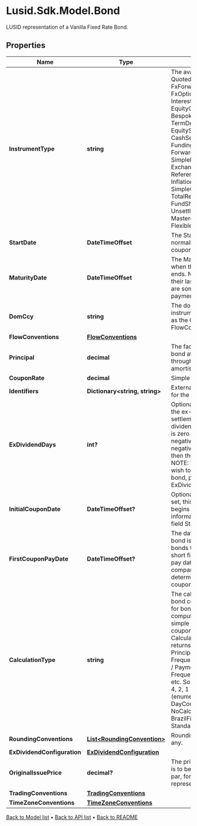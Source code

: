 # Lusid.Sdk.Model.Bond
LUSID representation of a Vanilla Fixed Rate Bond.

## Properties

Name | Type | Description | Notes
------------ | ------------- | ------------- | -------------
**InstrumentType** | **string** | The available values are: QuotedSecurity, InterestRateSwap, FxForward, Future, ExoticInstrument, FxOption, CreditDefaultSwap, InterestRateSwaption, Bond, EquityOption, FixedLeg, FloatingLeg, BespokeCashFlowsLeg, Unknown, TermDeposit, ContractForDifference, EquitySwap, CashPerpetual, CapFloor, CashSettled, CdsIndex, Basket, FundingLeg, FxSwap, ForwardRateAgreement, SimpleInstrument, Repo, Equity, ExchangeTradedOption, ReferenceInstrument, ComplexBond, InflationLinkedBond, InflationSwap, SimpleCashFlowLoan, TotalReturnSwap, InflationLeg, FundShareClass, FlexibleLoan, UnsettledCash, Cash, MasteredInstrument, LoanFacility, FlexibleDeposit | 
**StartDate** | **DateTimeOffset** | The Start date of the bond, this is normally when accrual of the first coupon begins. | 
**MaturityDate** | **DateTimeOffset** | The Maturity date of the bond, this is when the last coupon accrual period ends.  Note that while most bonds have their last payment on this date there are some cases where the final payment is the next working day. | 
**DomCcy** | **string** | The domestic currency of the instrument. This should be the same as the Currency set on the FlowConventions. | 
**FlowConventions** | [**FlowConventions**](FlowConventions.md) |  | 
**Principal** | **decimal** | The face-value or principal for the bond at outset.  This might be reduced through its lifetime in the event of amortisation or similar. | 
**CouponRate** | **decimal** | Simple coupon rate. | 
**Identifiers** | **Dictionary&lt;string, string&gt;** | External market codes and identifiers for the bond, e.g. ISIN. | [optional] 
**ExDividendDays** | **int?** | Optional. Number of calendar days in the ex-dividend period.  If the settlement date falls in the ex-dividend period then the coupon paid is zero and the accrued interest is negative.  If set, this must be a non-negative number.  If not set, or set to 0, then there is no ex-dividend period.                NOTE: This field is deprecated.  If you wish to set the ExDividendDays on a bond, please use the ExDividendConfiguration. | [optional] 
**InitialCouponDate** | **DateTimeOffset?** | Optional and to be DEPRECATED. If set, this is the date at which the bond begins to accrue interest. Instead, this information should be entered in the field StartDate. | [optional] 
**FirstCouponPayDate** | **DateTimeOffset?** | The date that the first coupon of the bond is paid. This is required for bonds that have a long first coupon or short first coupon. The first coupon pay date is used  as an anchor to compare with the start date and determine if this is a long/short coupon period. | [optional] 
**CalculationType** | **string** | The calculation type applied to the bond coupon amount. This is required for bonds that have a particular type of computing the period coupon, such as simple compounding,  irregular coupons etc.  The default CalculationType is &#x60;Standard&#x60;, which returns a coupon amount equal to Principal * Coupon Rate / Coupon Frequency. Coupon Frequency is 12M / Payment Frequency.  Payment Frequency can be 1M, 3M, 6M, 12M etc. So Coupon Frequency can be 12, 4, 2, 1 respectively.    Supported string (enumeration) values are: [Standard, DayCountCoupon, NoCalculationFloater, BrazilFixedCoupon, StandardWithCappedAccruedInterest]. | [optional] 
**RoundingConventions** | [**List&lt;RoundingConvention&gt;**](RoundingConvention.md) | Rounding conventions for analytics, if any. | [optional] 
**ExDividendConfiguration** | [**ExDividendConfiguration**](ExDividendConfiguration.md) |  | [optional] 
**OriginalIssuePrice** | **decimal?** | The price the bond was issued at. This is to be entered as a percentage of par, for example a value of 98.5 would represent 98.5%. | [optional] 
**TradingConventions** | [**TradingConventions**](TradingConventions.md) |  | [optional] 
**TimeZoneConventions** | [**TimeZoneConventions**](TimeZoneConventions.md) |  | [optional] 

[Back to Model list](../README.md#documentation-for-models) &#8226; [Back to API list](../README.md#documentation-for-api-endpoints) &#8226; [Back to README](../README.md)

